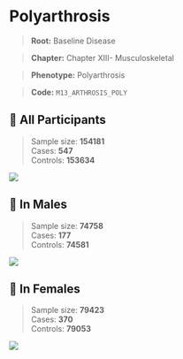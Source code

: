 # Polyarthrosis

> **Root:** Baseline Disease  

> **Chapter:** Chapter XIII- Musculoskeletal  

> **Phenotype:** Polyarthrosis  

> **Code:** `M13_ARTHROSIS_POLY`

## 🧪 All Participants  
> Sample size: **154181**  
> Cases: **547**  
> Controls: **153634**
<img src="/Disease/Figures/ALL/Baseline/M13_ARTHROSIS_POLY.png"/>
<CsvTable src="/public/Disease/Data/ALL/Baseline/LG_M13_ARTHROSIS_POLY.csv" label="🔍 View full results" />

## 👨 In Males  
> Sample size: **74758**  
> Cases: **177**  
> Controls: **74581**
<img src="/Disease/Figures/Male/Baseline/M13_ARTHROSIS_POLY.png"/>
<CsvTable src="/public/Disease/Data/Male/Baseline/LG_M13_ARTHROSIS_POLY.csv" label="🔍 View full results" />

## 👩 In Females  
> Sample size: **79423**  
> Cases: **370**  
> Controls: **79053**
<img src="/Disease/Figures/Female/Baseline/M13_ARTHROSIS_POLY.png"/>
<CsvTable src="/public/Disease/Data/Female/Baseline/LG_M13_ARTHROSIS_POLY.csv" label="🔍 View full results" />
